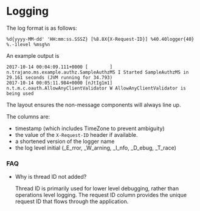 Logging
=======

The log format is as follows:

    %d{yyyy-MM-dd' 'HH:mm:ss.SSSZ} [%8.8X{X-Request-ID}] %40.40logger{40} %.-1level %msg%n
    
An example output is 

    2017-10-14 00:04:09.111+0000 [        ] n.trajano.ms.example.authz.SampleAuthzMS I Started SampleAuthzMS in 29.161 seconds (JVM running for 34.793)
    2017-10-14 00:05:11.984+0000 [nJtIg1m1]    n.t.m.c.oauth.AllowAnyClientValidator W AllowAnyClientValidator is being used
    
The layout ensures the non-message components will always line up.

The columns are:

* timestamp (which includes TimeZone to prevent ambiguity)
* the value of the `X-Request-ID` header if available.
* a shortened version of the logger name
* the log level initial (_E_rror, _W_arning, _I_nfo, _D_ebug, _T_race)

### FAQ

* Why is thread ID not added?

   Thread ID is primarily used for lower level debugging, rather than operations level logging.  The request ID column provides the unique request ID that flows through the application.